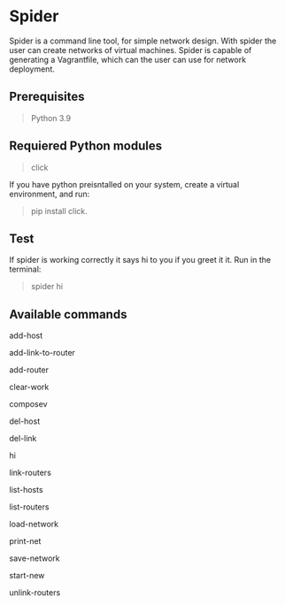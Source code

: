 # Spider

Spider is a command line tool, for simple network design. With spider the user can create networks of virtual machines. Spider is capable of generating a Vagrantfile, which can the user can use for network deployment.

## Prerequisites
 > Python 3.9
## Requiered Python modules
> click

If you have python preisntalled on your system, create a virtual environment, and run:
> pip install click.

## Test
If spider is working correctly it says hi to you if you greet it it.
Run in the terminal:
> spider hi

## Available commands
  add-host
  
  add-link-to-router
  
  add-router
  
  clear-work
  
  composev
  
  del-host
  
  del-link
  
  hi
  
  link-routers
  
  list-hosts
  
  list-routers
  
  load-network
  
  print-net
  
  save-network
  
  start-new
  
  unlink-routers
